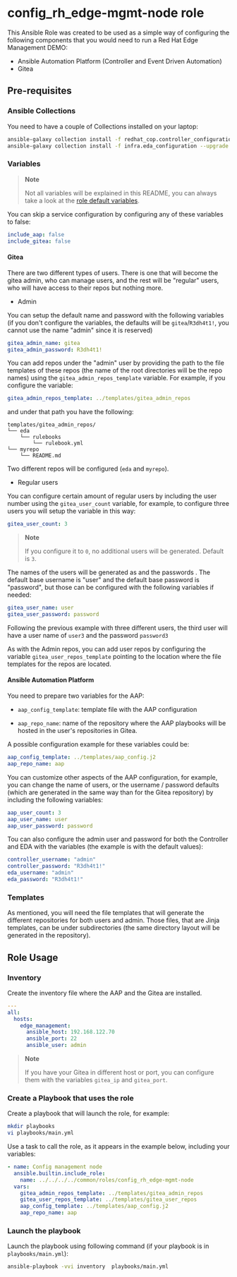 # config_rh_edge-mgmt-node role

This Ansible Role was created to be used as a simple way of configuring the following components that you would need to run a Red Hat Edge Management DEMO:

* Ansible Automation Platform (Controller and Event Driven Automation)
* Gitea


## Pre-requisites

### Ansible Collections

You need to have a couple of Collections installed on your laptop:

```bash
ansible-galaxy collection install -f redhat_cop.controller_configuration --upgrade
ansible-galaxy collection install -f infra.eda_configuration --upgrade
```


### Variables

  >**Note**
  >
  > Not all variables will be explained in this README, you can always take a look at the [role default variables](defaults/main.yml).


You can skip a service configuration by configuring any of these variables to false:

```yaml
include_aap: false
include_gitea: false
```

#### Gitea

There are two different types of users. There is one that will become the gitea admin, who can manage users, and the rest will be "regular" users, who will have access to their repos but nothing more.

* Admin

You can setup the default name and password with the following variables (if you don't configure the variables, the defaults will be `gitea`/`R3dh4t1!`, you cannot use the name "admin" since it is reserved)

```yaml
gitea_admin_name: gitea
gitea_admin_password: R3dh4t1!
```

You can add repos under the "admin" user by providing the path to the file templates of these repos (the name of the root directories will be the repo names) using the `gitea_admin_repos_template` variable. For example, if you configure the variable:

```yaml
gitea_admin_repos_template: ../templates/gitea_admin_repos
```

and under that path you have the following:

```
templates/gitea_admin_repos/
└── eda
    └── rulebooks
        └── rulebook.yml
└── myrepo
    └── README.md
```

Two different repos will be configured (`eda` and `myrepo`).


* Regular users

You can configure certain amount of regular users by including the user number using the `gitea_user_count` variable, for example, to configure three users you will setup the variable in this way:

```yaml
gitea_user_count: 3
```

  >**Note**
  >
  > If you configure it to `0`, no additional users will be generated. Default is `3`.


The names of the users will be generated as <base username><number> and the passwords <base password><number>. The default base username is "user" and the default base password is "password", but those can be configured with the following variables if needed:

```yaml
gitea_user_name: user
gitea_user_password: password
```

Following the previous example with three different users, the third user will have a user name of `user3` and the password `password3`

As with the Admin repos, you can add user repos by configuring the variable `gitea_user_repos_template` pointing to the location where the file templates for the repos are located.


#### Ansible Automation Platform

You need to prepare  two variables for the AAP:

* `aap_config_template`: template file with the AAP configuration

* `aap_repo_name`: name of the repository where the AAP playbooks will be hosted in the user's repositories in Gitea.

A possible configuration example for these variables could be:

```yaml
aap_config_template: ../templates/aap_config.j2
aap_repo_name: aap
```

You can customize other aspects of the AAP configuration, for example, you can change the name of users, or the username / password defaults (which are generated in the same way than for the Gitea repository) by including the following variables:

```yaml
aap_user_count: 3
aap_user_name: user
aap_user_password: password
```

Tou can also configure the admin user and password for both the Controller and EDA with the variables (the example is with the default values):

```yaml
controller_username: "admin"
controller_password: "R3dh4t1!"
eda_username: "admin"
eda_password: "R3dh4t1!"
```


### Templates

As mentioned, you will need the file templates that will generate the different repositories for both users and admin. Those files, that are Jinja templates,  can be under subdirectories (the same directory layout will be generated in the repository). 


## Role Usage

### Inventory

Create the inventory file where the AAP and the Gitea are installed. 

```yaml
---
all:
  hosts:
    edge_management:
      ansible_host: 192.168.122.70
      ansible_port: 22
      ansible_user: admin
```

  >**Note**
  >
  > If you have your Gitea in different host or port, you can configure them with the variables `gitea_ip` and `gitea_port`.



### Create a Playbook that uses the role

Create a playbook that will launch the role, for example:

```bash
mkdir playbooks
vi playbooks/main.yml
```


Use a task to call the role, as it appears in the example below, including your variables:


```yaml
- name: Config management node
  ansible.builtin.include_role:
    name: ../../../../common/roles/config_rh_edge-mgmt-node
  vars:
    gitea_admin_repos_template: ../templates/gitea_admin_repos
    gitea_user_repos_template: ../templates/gitea_user_repos
    aap_config_template: ../templates/aap_config.j2
    aap_repo_name: aap
```


### Launch the playbook 

Launch the playbook using following command (if your playbook is in `playbooks/main.yml`):

```bash
ansible-playbook -vvi inventory  playbooks/main.yml
```
